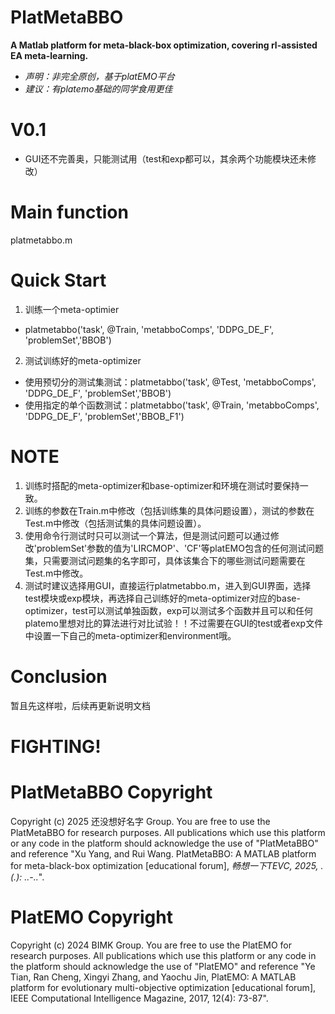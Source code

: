 # PlatMetaBBO
**A Matlab platform for meta-black-box optimization, covering rl-assisted EA meta-learning.**
- *声明：非完全原创，基于platEMO平台*
- *建议：有platemo基础的同学食用更佳*

# V0.1
- GUI还不完善奥，只能测试用（test和exp都可以，其余两个功能模块还未修改）

# Main function
platmetabbo.m

# Quick Start
1. 训练一个meta-optimier
- platmetabbo('task', @Train, 'metabboComps', 'DDPG_DE_F', 'problemSet','BBOB')
2. 测试训练好的meta-optimizer
- 使用预切分的测试集测试：platmetabbo('task', @Test, 'metabboComps', 'DDPG_DE_F', 'problemSet','BBOB')
- 使用指定的单个函数测试：platmetabbo('task', @Train, 'metabboComps', 'DDPG_DE_F', 'problemSet','BBOB_F1')

# NOTE
1. 训练时搭配的meta-optimizer和base-optimizer和环境在测试时要保持一致。
2. 训练的参数在Train.m中修改（包括训练集的具体问题设置），测试的参数在Test.m中修改（包括测试集的具体问题设置）。
3. 使用命令行测试时只可以测试一个算法，但是测试问题可以通过修改'problemSet'参数的值为'LIRCMOP'、'CF'等platEMO包含的任何测试问题集，只需要测试问题集的名字即可，具体该集合下的哪些测试问题需要在Test.m中修改。
4. 测试时建议选择用GUI，直接运行platmetabbo.m，进入到GUI界面，选择test模块或exp模块，再选择自己训练好的meta-optimizer对应的base-optimizer，test可以测试单独函数，exp可以测试多个函数并且可以和任何platemo里想对比的算法进行对比试验！！不过需要在GUI的test或者exp文件中设置一下自己的meta-optimizer和environment哦。

# Conclusion
暂且先这样啦，后续再更新说明文档
# FIGHTING!

# PlatMetaBBO Copyright
Copyright (c) 2025 还没想好名字 Group. You are free to use the PlatMetaBBO for research purposes. All publications which use this platform or any code in the platform should acknowledge the use of "PlatMetaBBO" and reference "Xu Yang, and Rui Wang. PlatMetaBBO: A MATLAB platform for meta-black-box optimization [educational forum], *畅想一下TEVC, 2025, .(.): ..-..*".

# PlatEMO Copyright
Copyright (c) 2024 BIMK Group. You are free to use the PlatEMO for research purposes. All publications which use this platform or any code in the platform should acknowledge the use of "PlatEMO" and reference "Ye Tian, Ran Cheng, Xingyi Zhang, and Yaochu Jin, PlatEMO: A MATLAB platform for evolutionary multi-objective optimization [educational forum], IEEE Computational Intelligence Magazine, 2017, 12(4): 73-87".
